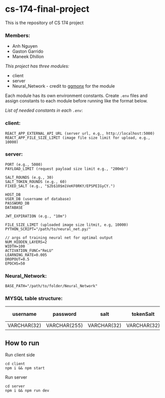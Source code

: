 # cs-174-final-project

This is the repository of CS 174 project

### **Members:**

- Anh Nguyen
- Gaston Garrido
- Maneek Dhillon

*This project has three modules:*
- client
- server
- Neural_Network - credit to [ggmonx](https://github.com/ggmonx) for the module

Each module has its own environment constants. Create `.env` files and assign constants to each module before running like the format below.

*List of needed constants in each `.env`*:

### **client:**
```
REACT_APP_EXTERNAL_API_URL (server url, e.g., http://localhost:5000)
REACT_APP_FILE_SIZE_LIMIT (image file size limit for upload, e.g., 10000)
```
### **server:**
```
PORT (e.g., 5000)
PAYLOAD_LIMIT (request payload size limit e.g., "200mb")

SALT_ROUNDS (e.g., 30)
SALT_TOKEN_ROUNDS (e.g., 60)
FIXED_SALT (e.g., "$2b$10$m1VeKF0RKY/EPSPEIGyCY.")

HOST_DB
USER_DB (username of database)
PASSWORD_DB
DATABASE

JWT_EXPIRATION (e.g., "10m")

FILE_SIZE_LIMIT (uploaded image size litmit, e.g, 10000)
PYTHON_SCRIPT="/path/to/neural_net.py/"

// args of training neural net for optimal output
NUM_HIDDEN_LAYERS=2
WIDTH=100
ACTIVATION_FUNC="ReLU"
LEARNING_RATE=0.005
DROPOUT=0.5
EPOCHS=50
```
### **Neural_Network:**
```
BASE_PATH="/path/to/folder/Neural_Network"
```

### **MYSQL table structure:**
| username    | password     | salt        | tokenSalt   | neuralNetFile (id) |
|-------------|--------------|-------------|-------------|--------------------|
| VARCHAR(32) | VARCHAR(255) | VARCHAR(32) | VARCHAR(32) | VARCHAR(64)        |


## **How to run**
Run client side
```
cd client
npm i && npm start
```

Run server
```
cd server
npm i && npm run dev
```

